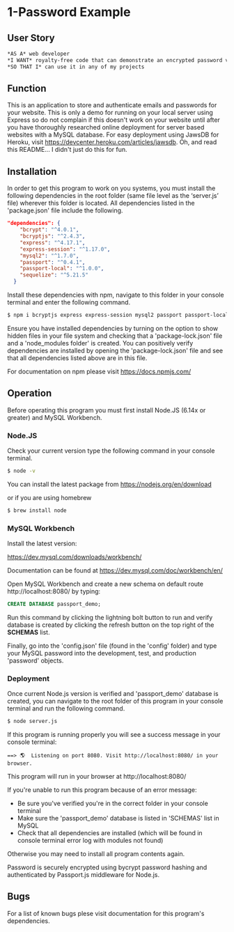 # 1-Password Example


## User Story

```md
*AS A* web developer
*I WANT* royalty-free code that can demonstrate an encrypted password verification
*SO THAT I* can use it in any of my projects
```


## Function

This is an application to store and authenticate emails and passwords for your website. This is only a demo for running on your local server using Express so do not complain if this doesn't work on your website until after you have thoroughly researched online deployment for server based websites with a MySQL database. For easy deployment using JawsDB for Heroku, visit https://devcenter.heroku.com/articles/jawsdb. Oh, and read this README... I didn't just do this for fun.



## Installation

In order to get this program to work on you systems, you must install the following dependencies in the root folder (same file level as the ‘server.js’ file) wherever this folder is located. All dependencies listed in the 'package.json' file include the following.

```json
"dependencies": {
    "bcrypt": "^4.0.1",
    "bcryptjs": "^2.4.3",
    "express": "^4.17.1",
    "express-session": "^1.17.0",
    "mysql2": "^1.7.0",
    "passport": "^0.4.1",
    "passport-local": "^1.0.0",
    "sequelize": "^5.21.5"
  }
```


Install these dependencies with npm, navigate to this folder in your console terminal and enter the following command.

```zsh
$ npm i bcryptjs express express-session mysql2 passport passport-local sequelize
```


Ensure you have installed dependencies by turning on the option to show hidden files in your file system and checking that a 'package-lock.json' file and a 'node_modules folder' is created. You can positively verify dependencies are installed by opening the 'package-lock.json' file and see that all dependencies listed above are in this file. 



For documentation on npm please visit https://docs.npmjs.com/



## Operation

Before operating this program you must first install Node.JS (6.14x or greater) and MySQL Workbench.


### Node.JS

Check your current version type the following command in your console terminal.

```zsh
$ node -v
```


You can install the latest package from https://nodejs.org/en/download


or if you are using homebrew

```zsh
$ brew install node
```



### MySQL Workbench

Install the latest version:

https://dev.mysql.com/downloads/workbench/

Documentation can be found at https://dev.mysql.com/doc/workbench/en/


Open MySQL Workbench and create a new schema on default route http://localhost:8080/ by typing:

```sql
CREATE DATABASE passport_demo;
```


Run this command by clicking the lightning bolt button to run and verify database is created by clicking the refresh button on the top right of the <b>SCHEMAS</b> list.

Finally, go into the 'config.json' file (found in the 'config' folder) and type your MySQL password into the development, test, and production 'password' objects.



### Deployment

Once current Node.js version is verified and 'passport_demo' database is created, you can navigate to the root folder of this program in your console terminal and run the following command.

```zsh
$ node server.js
```


If this program is running properly you will see a success message in your console terminal:
```
==> 🌎  Listening on port 8080. Visit http://localhost:8080/ in your browser.
```


This program will run in your browser at http://localhost:8080/

If you're unable to run this program because of an error message:

* Be sure you've verified you're in the correct folder in your console terminal
* Make sure the 'passport_demo' database is listed in 'SCHEMAS' list in MySQL
* Check that all dependencies are installed (which will be found in console terminal error log with modules not found)

Otherwise you may need to install all program contents again.


Password is securely encrypted using bycrypt password hashing and authenticated by Passport.js middleware for Node.js.



## Bugs

For a list of known bugs plese visit documentation for this program's dependencies.